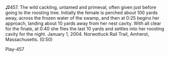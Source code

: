 ♫457. The wild cackling, untamed and primeval, often given just
before going to the roosting tree. Initially the female is perched about
100 yards away, across the frozen water of the swamp, and then at 0:25
begins her approach, landing about 10 yards away from her nest cavity.
With all clear for the finale, at 0:40 she flies the last 10 yards and
settles into her roosting cavity for the night. January 1, 2004.
Norwottuck Rail Trail, Amherst, Massachusetts. (0:50)

Play-457

